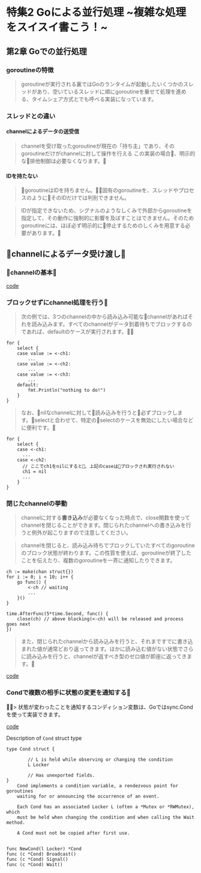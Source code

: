 # 特集2 Goによる並行処理 ~複雑な処理をスイスイ書こう！~

## 第2章 Goでの並行処理

### goroutineの特徴

> goroutineが実行される裏ではGoのランタイムが起動したいくつかのスレッドがあり、空いているスレッドに順にgoroutineを乗せて処理を進める、タイムシェア方式とでも呼べる実装になっています。

### スレッドとの違い

#### channelによるデータの送受信

> channelを受け取ったgoroutineが現在の「持ち主」であり、そのgoroutineだけがchannelに対して操作を行える
> この実装の場合、明示的な排他制御は必要なくなります。

#### IDを持たない

> goroutineはIDを持ちません。固有のgoroutineを、スレッドやプロセスのようにそのIDだけでは判別できません。

> IDが指定できないため、シグナルのようなしくみで外部からgoroutineを指定して、その動作に強制的に影響を及ぼすことはできません。そのためgoroutineには、ほぼ必ず明示的に停止するためのしくみを用意する必要があります。

## channelによるデータ受け渡し

### channelの基本

[code](https://github.com/momotaro98/go-codes-for-learning/blob/master/parallel-with-peco/channel-basic.go)

### ブロックせずにchannel処理を行う

> 次の例では、3つのchannelの中から読み込み可能なchannelがあればそれを読み込みます。すべてのchannelがデータ到着待ちでブロックするのであれば、defaultのケースが実行されます。

```
for {
    select {
    case value := <-ch1:
        ...
    case value := <-ch2:
        ...
    case value := <-ch3:
        ...
    default:
        fmt.Println("nothing to do!")
    }
}
```

> なお、nilなchannelに対して読み込みを行うと必ずブロックします。selectと合わせて、特定のselectのケースを無効にしたい場合などに便利です。

```
for {
    select {
    case <-ch1:
      ...
    case <-ch2:
      // ここでch1をnilにすると、上記のcaseはブロックされ実行されない
      ch1 = nil
      ...
    }
}
```

### 閉じたchannelの挙動

> channelに対する**書き込み**が必要なくなった時点で、close関数を使ってchannelを閉じることができます。閉じられたchannelへの書き込みを行うと例外が起こりますので注意してください。

> channelを閉じると、読み込み待ちでブロックしていたすべてのgoroutineのブロック状態が終わります。この性質を使えば、goroutineが終了したことを伝えたり、複数のgoroutineを一斉に通知したりできます。

```
ch := make(chan struct{})
for i := 0; i < 10; i++ {
    go func() {
        <-ch // waiting
        ...
    }()
}

time.AfterFunc(5*time.Second, func() {
    close(ch) // above blocking(<-ch) will be released and process goes next
})
```

> また、閉じられたchannelから読み込みを行うと、それまですでに書き込まれた値が通常どおり返ってきます。ほかに読み込む値がない状態でさらに読み込みを行うと、channelが返すべき型のゼロ値が即座に返ってきます。

[code](https://github.com/momotaro98/go-codes-for-learning/blob/master/parallel-with-peco/closed-channel-behavior.go)

### Condで複数の相手に状態の変更を通知する

> 状態が変わったことを通知するコンディション変数は、Goではsync.Condを使って実装できます。

[code](https://github.com/momotaro98/go-codes-for-learning/blob/master/parallel-with-peco/cond-example.go)

Description of `Cond` struct type

```
type Cond struct {

        // L is held while observing or changing the condition
        L Locker

        // Has unexported fields.
}
    Cond implements a condition variable, a rendezvous point for goroutines
    waiting for or announcing the occurrence of an event.

    Each Cond has an associated Locker L (often a *Mutex or *RWMutex), which
    must be held when changing the condition and when calling the Wait method.

    A Cond must not be copied after first use.


func NewCond(l Locker) *Cond
func (c *Cond) Broadcast()
func (c *Cond) Signal()
func (c *Cond) Wait()
```